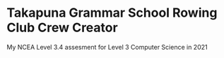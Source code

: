 # Takapuna Grammar School Rowing Club Crew Creator

My NCEA Level 3.4 assesment for Level 3 Computer Science in 2021
